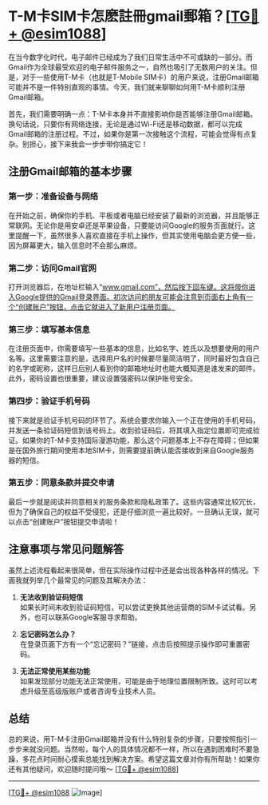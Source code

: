 # T-M卡SIM卡怎麽註冊gmail郵箱？[[TG💪+ @esim1088](https://t.me/s/esim1088)]

在当今数字化时代，电子邮件已经成为了我们日常生活中不可或缺的一部分。而Gmail作为全球最受欢迎的电子邮件服务之一，自然也吸引了无数用户的关注。但是，对于一些使用T-M卡（也就是T-Mobile SIM卡）的用户来说，注册Gmail邮箱可能并不是一件特别直观的事情。今天，我们就来聊聊如何用T-M卡顺利注册Gmail邮箱。

首先，我们需要明确一点：T-M卡本身并不直接影响你是否能够注册Gmail邮箱。换句话说，只要你有网络连接，无论是通过Wi-Fi还是移动数据，都可以完成Gmail邮箱的注册过程。不过，如果你是第一次接触这个流程，可能会觉得有点复杂。别担心，接下来我会一步步带你搞定它！

## 注册Gmail邮箱的基本步骤

### 第一步：准备设备与网络

在开始之前，确保你的手机、平板或者电脑已经安装了最新的浏览器，并且能够正常联网。无论你是用安卓还是苹果设备，只要能访问Google的服务页面就行。这里提醒一下，虽然很多人喜欢直接在手机上操作，但其实使用电脑会更方便一些，因为屏幕更大，输入信息时不会那么麻烦。

### 第二步：访问Gmail官网

打开浏览器后，在地址栏输入“www.gmail.com”，然后按下回车键。这将带你进入Google提供的Gmail登录界面。初次访问的朋友可能会注意到页面右上角有一个“创建账户”按钮，点击它就进入了新用户注册页面。

### 第三步：填写基本信息

在注册页面中，你需要填写一些基本的信息，比如名字、姓氏以及想要使用的用户名等。这里需要注意的是，选择用户名的时候要尽量简洁明了，同时最好包含自己的名字或昵称，这样日后别人看到你的邮箱地址时也能大概知道是谁发来的邮件。此外，密码设置也很重要，建议设置强密码以保护账号安全。

### 第四步：验证手机号码

接下来就是验证手机号码的环节了。系统会要求你输入一个正在使用的手机号码，并发送一条验证码短信到该号码上。收到验证码后，将其填入指定位置即可完成验证。如果你的T-M卡支持国际漫游功能，那么这个问题基本上不存在障碍；但如果是在国外旅行期间使用本地SIM卡，则需要提前确认能否接收到来自Google服务器的短信。

### 第五步：同意条款并提交申请

最后一步就是阅读并同意相关的服务条款和隐私政策了。这些内容通常比较冗长，但为了确保自己的权益不受侵犯，还是仔细浏览一遍比较好。一旦确认无误，就可以点击“创建账户”按钮提交申请啦！

## 注意事项与常见问题解答

虽然上述流程看起来很简单，但在实际操作过程中还是会出现各种各样的情况。下面我就列举几个最常见的问题及其解决办法：

1. **无法收到验证码短信**  
   如果长时间未收到验证码短信，可以尝试更换其他运营商的SIM卡试试看。另外，也可以联系Google客服寻求帮助。

2. **忘记密码怎么办？**  
   在登录页面下方有一个“忘记密码？”链接，点击后按照提示操作即可重置密码。

3. **无法正常使用某些功能**  
   如果发现部分功能无法正常使用，可能是由于地理位置限制所致。这时可以考虑升级至高级版账户或者咨询专业技术人员。

## 总结

总的来说，用T-M卡注册Gmail邮箱并没有什么特别复杂的步骤，只要按照指引一步步来就没问题。当然啦，每个人的具体情况都不一样，所以在遇到困难时不要急躁，多花点时间耐心摸索总能找到解决方案。希望这篇文章对你有所帮助！如果你还有其他疑问，欢迎随时提问哦～ [[TG💪+ @esim1088](https://t.me/s/esim1088)]

---

[[TG💪+ @esim1088](https://t.me/s/esim1088) ![Image](https://i.postimg.cc/4NQfJmqS/Snipaste-2025-05-13-00-14-12.png)]